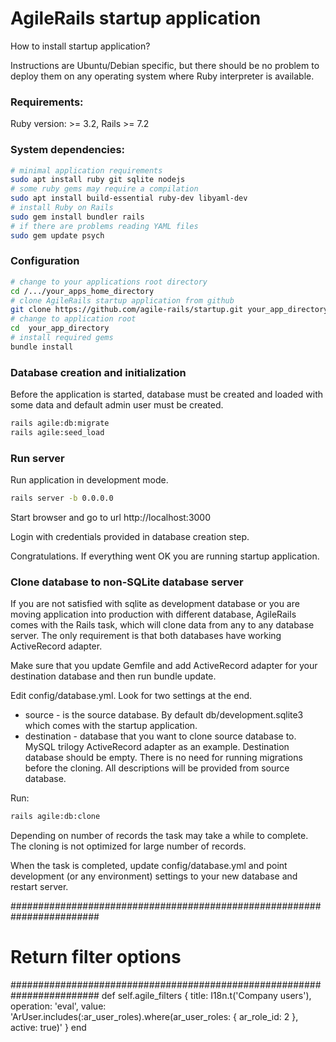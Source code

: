 # AgileRails startup application

How to install startup application?

Instructions are Ubuntu/Debian specific, but there should be no problem to deploy 
them on any operating system where Ruby interpreter is available. 

### Requirements:

Ruby version: >= 3.2, Rails >= 7.2
  
### System dependencies:
```bash
# minimal application requirements 
sudo apt install ruby git sqlite nodejs
# some ruby gems may require a compilation
sudo apt install build-essential ruby-dev libyaml-dev
# install Ruby on Rails
sudo gem install bundler rails
# if there are problems reading YAML files 
sudo gem update psych
```

### Configuration
```bash
# change to your applications root directory
cd /.../your_apps_home_directory
# clone AgileRails startup application from github
git clone https://github.com/agile-rails/startup.git your_app_directory
# change to application root
cd  your_app_directory
# install required gems
bundle install
```

### Database creation and initialization

Before the application is started, database must be created and loaded with some data and default admin user must be created.
```bash
rails agile:db:migrate
rails agile:seed_load
```

### Run server

Run application in development mode.
```bash
rails server -b 0.0.0.0
```

Start browser and go to url http://localhost:3000

Login with credentials provided in database creation step.

Congratulations. If everything went OK you are running startup application.

### Clone database to non-SQLite database server
If you are not satisfied with sqlite as development database or you are moving 
application into production with different database, AgileRails comes with the Rails task, which will clone data from any to any database server. 
The only requirement is that both databases have working ActiveRecord adapter.

Make sure that you update Gemfile and add ActiveRecord adapter for your destination database and then run bundle update.

Edit config/database.yml. Look for two settings at the end. 
* source - is the source database. By default db/development.sqlite3 which comes with the startup application.
* destination - database that you want to clone source database to. MySQL trilogy ActiveRecord adapter as an example.
Destination database should be empty. There is no need for running migrations before the cloning.
All descriptions will be provided from source database.

Run:
```bash
rails agile:db:clone
```
Depending on number of records the task may take a while to complete. The cloning is not optimized for large number of records.

When the task is completed, update config/database.yml and point development (or any environment) settings to your new database and restart server.

########################################################################
# Return filter options
########################################################################
def self.agile_filters
{ title: I18n.t('Company users'), operation: 'eval', value: 'ArUser.includes(:ar_user_roles).where(ar_user_roles: { ar_role_id: 2 }, active: true)' }
end